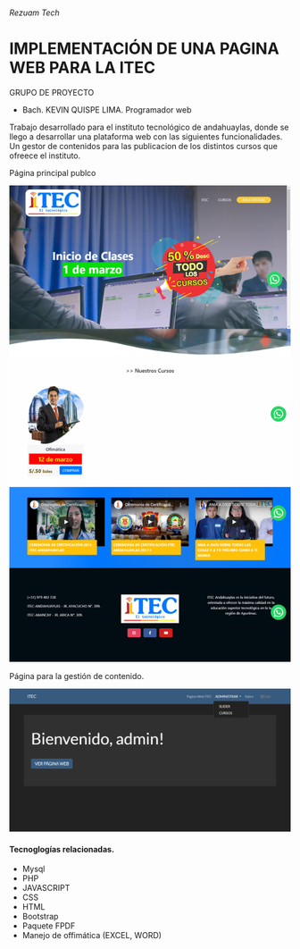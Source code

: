 ###### Rezuam Tech
# IMPLEMENTACIÓN DE UNA PAGINA WEB PARA LA ITEC 

GRUPO DE PROYECTO
- Bach. KEVIN QUISPE LIMA. Programador web

Trabajo desarrollado para el instituto tecnológico de andahuaylas, donde se llego a desarrollar una plataforma web con las siguientes funcionalidades. Un gestor de contenidos para las publicacion de los distintos cursos que ofreece el instituto.

Página principal publco

![hola](https://github.com/KevinQL/page-institute/blob/master/public/screenItex.png)

Página para la gestión de contenido.

![hola](https://github.com/KevinQL/page-institute/blob/master/public/screenInicio.png)

#### Tecnoglogías relacionadas.
- Mysql
- PHP
- JAVASCRIPT
- CSS
- HTML
- Bootstrap
- Paquete FPDF
- Manejo de offimática (EXCEL, WORD)
